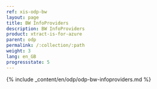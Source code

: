 ```yaml
---
ref: xis-odp-bw
layout: page
title: BW InfoProviders
description: BW InfoProviders
product: xtract-is-for-azure
parent: odp
permalink: /:collection/:path
weight: 3
lang: en_GB
progressstate: 5
---
```



{% include _content/en/odp/odp-bw-infoproviders.md %} 